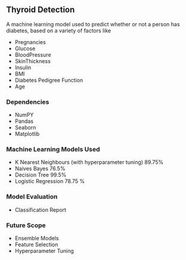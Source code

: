 ## Thyroid Detection
A machine learning model used to predict whether or not a person has diabetes, based on a variety of factors like
-  Pregnancies 
-  Glucose
-  BloodPressure
-  SkinThickness
-  Insulin
-  BMI
-  Diabetes Pedigree Function
-  Age

### Dependencies ###
- NumPY
- Pandas
- Seaborn
- Matplotlib
### Machine Learning Models Used ###
- K Nearest Neighbours (with hyperparameter tuning) 89.75%
- Naives Bayes 76.5%
- Decision Tree 99.5%
- Logistic Regression 78.75 %
### Model Evaluation ###
- Classification Report

### Future Scope ###
- Ensemble Models
- Feature Selection
- Hyperparameter Tuning

